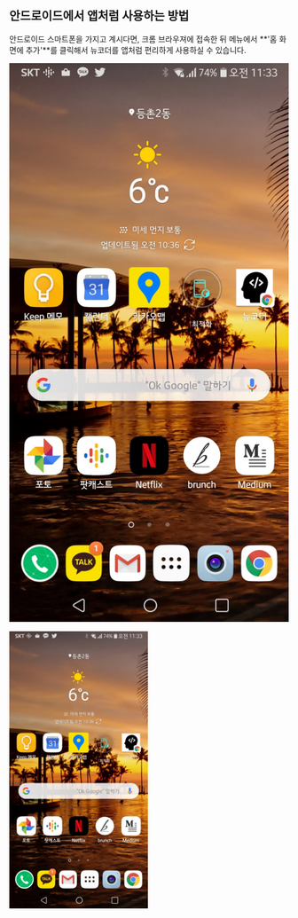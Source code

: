 ## 안드로이드에서 앱처럼 사용하는 방법

안드로이드 스마트폰을 가지고 계시다면, 크롬 브라우져에 접속한 뒤 메뉴에서 **'홈 화면에 추가'**를 클릭해서 뉴코더를 앱처럼 편리하게 사용하실 수 있습니다.

![](https://github.com/jayhchoi/newcoder-markdowns/raw/master/img/모바일에서_안드로이드.jpg)

<img src="https://github.com/jayhchoi/newcoder-markdowns/raw/master/img/모바일에서_안드로이드.jpg" width="250" />